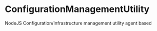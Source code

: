 # ConfigurationManagementUtility
NodeJS Configuration/Infrastructure management utility agent based
